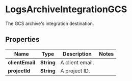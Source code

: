 

# LogsArchiveIntegrationGCS

The GCS archive's integration destination.
## Properties

Name | Type | Description | Notes
------------ | ------------- | ------------- | -------------
**clientEmail** | **String** | A client email. | 
**projectId** | **String** | A project ID. | 



